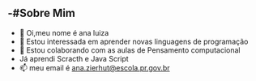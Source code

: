 -#Sobre Mim
- 
-   👋 Oi,meu nome é ana luiza
- 👀 Estou interessada em aprender novas linguagens de programação
- 💞️ Estou colaborando com as aulas de Pensamento computacional
- Já aprendi Scracth e Java Script
- 📫 meu email é ana.zierhut@escola.pr.gov.br

<!---
analuiza25/analuiza25 is a ✨ special ✨ repository because its `README.md` (this file) appears on your GitHub profile.
You can click the Preview link to take a look at your changes.
--->
